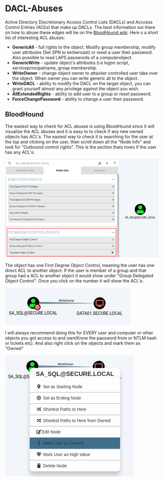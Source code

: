 # DACL-Abuses

Active Directory Discretionary Access Control Lists (DACLs) and Acccess Control Entries (ACEs) that make up DACLs. The best information out there on how to abuse these edges will be on the [BloodHound wiki](https://bloodhound.readthedocs.io/en/latest/data-analysis/edges.html#). Here s a short list of interesting ACL abuses:

* **GenericAll** - full rights to the object. Modify group membership, modify user attributes (Set SPN to kerberoast) or reset a user their password. Also possible to read LAPS passwords of a computerobject.
* **GenericWrite** - update object's attributes (i.e logon script, serviceprincipalname, group membership.
* **WriteOwner** - change object owner to attacker controlled user take over the object. When owner you can write generic all to the object.
* **WriteDACL** - ability to modify the DACL on the target object, you can grant yourself almost any privilege against the object you wish.
* **AllExtendedRights** - ability to add user to a group or reset password.
* **ForceChangePassword** - ability to change a user their password.

## BloodHound

The easiest way to check for ACL abuses is using BloodHound since it will visualize the ACL abuses and it is easy to to check if any new owned objects has ACL's. The easiest way to check it is searching for the user at the top and clicking on the user, then scroll down all the "Node Info" and look for "Outbound control rights". This is the section thats hows if the user has any ACL's:

![](<../../../.gitbook/assets/image (40).png>)

The object has one First Degree Object Control, meaning the user has one direct ACL to another object. If the user is member of a group and that group had a ACL to another object it would show under "Group Delegated Object Control". Once you click on the number it will show the ACL's:

![](<../../../.gitbook/assets/image (20).png>)

I will always recommend doing this for EVERY user and computer or other objects you got access to and own(Know the password from or NTLM hash or tickets etc). And also right click on the objects and mark them as "Owned"

![](<../../../.gitbook/assets/image (44).png>)
